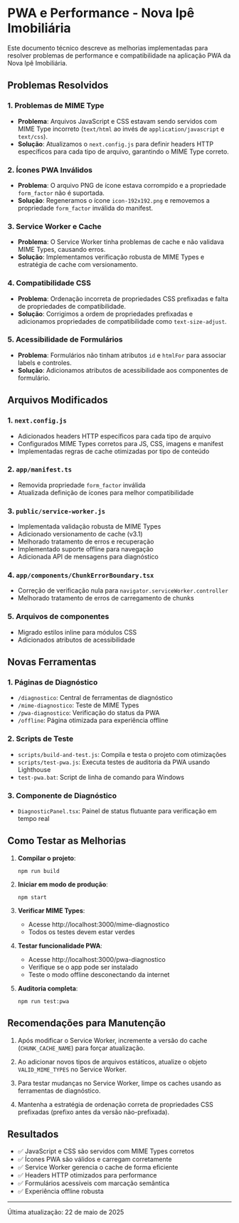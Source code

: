 # PWA e Performance - Nova Ipê Imobiliária

Este documento técnico descreve as melhorias implementadas para resolver problemas de performance e compatibilidade na aplicação PWA da Nova Ipê Imobiliária.

## Problemas Resolvidos

### 1. Problemas de MIME Type
- **Problema**: Arquivos JavaScript e CSS estavam sendo servidos com MIME Type incorreto (`text/html` ao invés de `application/javascript` e `text/css`).
- **Solução**: Atualizamos o `next.config.js` para definir headers HTTP específicos para cada tipo de arquivo, garantindo o MIME Type correto.

### 2. Ícones PWA Inválidos
- **Problema**: O arquivo PNG de ícone estava corrompido e a propriedade `form_factor` não é suportada.
- **Solução**: Regeneramos o ícone `icon-192x192.png` e removemos a propriedade `form_factor` inválida do manifest.

### 3. Service Worker e Cache
- **Problema**: O Service Worker tinha problemas de cache e não validava MIME Types, causando erros.
- **Solução**: Implementamos verificação robusta de MIME Types e estratégia de cache com versionamento.

### 4. Compatibilidade CSS
- **Problema**: Ordenação incorreta de propriedades CSS prefixadas e falta de propriedades de compatibilidade.
- **Solução**: Corrigimos a ordem de propriedades prefixadas e adicionamos propriedades de compatibilidade como `text-size-adjust`.

### 5. Acessibilidade de Formulários
- **Problema**: Formulários não tinham atributos `id` e `htmlFor` para associar labels e controles.
- **Solução**: Adicionamos atributos de acessibilidade aos componentes de formulário.

## Arquivos Modificados

### 1. `next.config.js`
- Adicionados headers HTTP específicos para cada tipo de arquivo
- Configurados MIME Types corretos para JS, CSS, imagens e manifest
- Implementadas regras de cache otimizadas por tipo de conteúdo

### 2. `app/manifest.ts`
- Removida propriedade `form_factor` inválida
- Atualizada definição de ícones para melhor compatibilidade

### 3. `public/service-worker.js`
- Implementada validação robusta de MIME Types
- Adicionado versionamento de cache (v3.1)
- Melhorado tratamento de erros e recuperação
- Implementado suporte offline para navegação
- Adicionada API de mensagens para diagnóstico

### 4. `app/components/ChunkErrorBoundary.tsx`
- Correção de verificação nula para `navigator.serviceWorker.controller`
- Melhorado tratamento de erros de carregamento de chunks

### 5. Arquivos de componentes
- Migrado estilos inline para módulos CSS
- Adicionados atributos de acessibilidade

## Novas Ferramentas

### 1. Páginas de Diagnóstico
- `/diagnostico`: Central de ferramentas de diagnóstico
- `/mime-diagnostico`: Teste de MIME Types
- `/pwa-diagnostico`: Verificação do status da PWA
- `/offline`: Página otimizada para experiência offline

### 2. Scripts de Teste
- `scripts/build-and-test.js`: Compila e testa o projeto com otimizações
- `scripts/test-pwa.js`: Executa testes de auditoria da PWA usando Lighthouse
- `test-pwa.bat`: Script de linha de comando para Windows

### 3. Componente de Diagnóstico
- `DiagnosticPanel.tsx`: Painel de status flutuante para verificação em tempo real

## Como Testar as Melhorias

1. **Compilar o projeto**:
   ```
   npm run build
   ```

2. **Iniciar em modo de produção**:
   ```
   npm start
   ```

3. **Verificar MIME Types**:
   - Acesse http://localhost:3000/mime-diagnostico
   - Todos os testes devem estar verdes

4. **Testar funcionalidade PWA**:
   - Acesse http://localhost:3000/pwa-diagnostico
   - Verifique se o app pode ser instalado
   - Teste o modo offline desconectando da internet

5. **Auditoria completa**:
   ```
   npm run test:pwa
   ```

## Recomendações para Manutenção

1. Após modificar o Service Worker, incremente a versão do cache (`CHUNK_CACHE_NAME`) para forçar atualização.

2. Ao adicionar novos tipos de arquivos estáticos, atualize o objeto `VALID_MIME_TYPES` no Service Worker.

3. Para testar mudanças no Service Worker, limpe os caches usando as ferramentas de diagnóstico.

4. Mantenha a estratégia de ordenação correta de propriedades CSS prefixadas (prefixo antes da versão não-prefixada).

## Resultados

- ✅ JavaScript e CSS são servidos com MIME Types corretos
- ✅ Ícones PWA são válidos e carregam corretamente
- ✅ Service Worker gerencia o cache de forma eficiente
- ✅ Headers HTTP otimizados para performance
- ✅ Formulários acessíveis com marcação semântica
- ✅ Experiência offline robusta

---

Última atualização: 22 de maio de 2025
